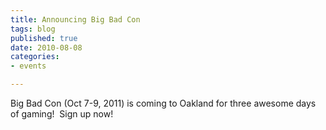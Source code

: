 ```yaml
---
title: Announcing Big Bad Con
tags: blog
published: true
date: 2010-08-08
categories:
- events

---
```

Big Bad Con (Oct 7-9, 2011) is coming to Oakland for three awesome days of gaming!  Sign up now! 